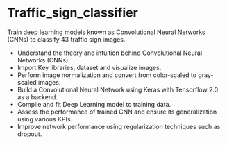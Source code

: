 # Traffic_sign_classifier
Train deep learning models known as Convolutional Neural Networks (CNNs) to classify 43 traffic sign images.

- Understand the theory and intuition behind Convolutional Neural Networks (CNNs).
- Import Key libraries, dataset and visualize images.
- Perform image normalization and convert from color-scaled to gray-scaled images.
- Build a Convolutional Neural Network using Keras with Tensorflow 2.0 as a backend.
- Compile and fit Deep Learning model to training data. 
- Assess the performance of trained CNN and ensure its generalization using various KPIs.
- Improve network performance using regularization techniques such as dropout.
